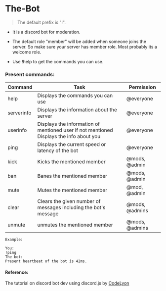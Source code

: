 # The-Bot

> The default prefix is "!".

* It is a discord bot for moderation.

* The default role "member" will be added when someone joins the server. So make sure your server has member role. Most probably its a welcome role.

* Use !help to get the commands you can use.

### Present commands:

Command |    Task    | Permission
------- |    ----    | ----------
help | Displays the commands you can use | @everyone
serverinfo | Displays the information about the server | @everyone
userinfo | Displays the information of mentioned user if not mentioned Displays the info about you | @everyone
ping | Displays the current speed or latency of the bot | @everyone
kick | Kicks the mentioned member | @mods, @admin
ban | Banes the mentioned member | @mods, @admin
mute | Mutes the mentioned member | @mod, @admin
clear | Clears the given number of messages including the bot's message | @mods, @admins
unmute | unmutes the mentioned member | @mods, @admins

```
Example:

You:
!ping
The bot:
Present heartbeat of the bot is 42ms.
```

#### Reference:
The tutorial on discord bot dev using discord.js by 
[CodeLyon](https://youtube.com/playlist?list=PLbbLC0BLaGjpyzN1rg-gK4dUqbn8eJQq4)
